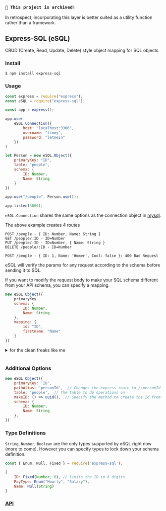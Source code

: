 
### `🚨 This project is archived!`

In retrospect, incorporating this layer is better suited as a utility function rather than a framework.

## Express-SQL (eSQL)

CRUD (Create, Read, Update, Delete) style object mapping for SQL objects.

### Install

`$ npm install express-sql`

### Usage

```js
const express = require("express");
const eSQL = require("express-sql");

const app = express();

app.use(
    eSQL.Connection({
        host: "localhost:3306",
        username: "timmy",
        password: "letmein"
    })
)

let Person = new eSQL.Object({
    primaryKey: "ID",
    table: "people",
    schema: {
        ID: Number,
        Name: String
    }
})

app.use("/people", Person.use());

app.listen(3000);
```

`eSQL.Connection` shares the same options as the connection object in [mysql](https://github.com/mysqljs/mysql#connection-options).

The above example creates 4 routes

```
POST /people - { ID: Number, Name: String }
GET /people/:ID - ID=Number
PUT /people/:ID - ID=Number, { Name: String }
DELETE /people/:ID - ID=Number
```

`POST /people - { ID: 1, Name: 'Homer', Cool: false }: 400 Bad Request`

eSQL will verify the params for any request according to the schema before sending it to SQL.

If you want to modify the request body to make your SQL schema different from your API schema, you can specify a mapping.

```js
new eSQL.Object({
    primaryKey
    schema: {
        ID: Number,
        Name: String
    },
    mapping: {
        id: "ID",
        firstname: "Name"
    }
})
```

<details>
<summary>for the clean freaks like me</summary>

```js
{
    primaryKey: "id",
    schema: {
        id: ["ID", Number],
        firstname: ["Name", String]
    }
}
```
*this has the same effect*

</details>

<br>

### Additional Options

```js
new eSQL.Object({
    primaryKey: 'ID',
    pathAlias: 'personId',  // Changes the express route to /:personId
    table: 'people',  // The table to do operations on
    makeID: () => uuid(),  // Specify the method to create the id from
    schema: {
        ID: Number,
        Name: String
    },
})
```

### Type Definitions

`String`, `Number`, `Boolean` are the only types supported by eSQL right now (more to come). However you can specify types to lock down your schema definition.

```js
const { Enum, Null, Fixed } = require('express-sql');

{
    ID: Fixed(Number, 6), // limits the ID to 6 digits
    PayType: Enum("Hourly", "Salary"),
    Name: Null(String)
}
```

### [API](API.md)

